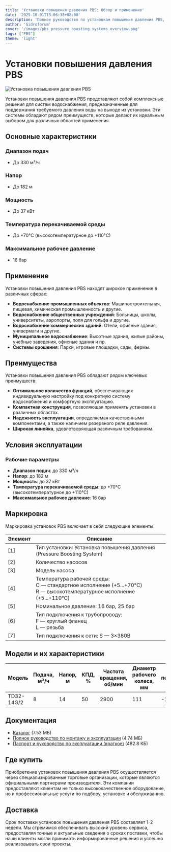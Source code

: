 ```yaml
---
title: 'Установки повышения давления PBS: Обзор и применение'
date: '2025-10-01T13:06:38+08:00'
description: 'Полное руководство по установкам повышения давления PBS, их характеристикам, преимуществам и областям применения.'
author: 'Gidroforum'
cover: '/images/pbs_pressure_boosting_systems_overview.png'
tags: ["PBS"]
theme: 'light'
---
```


# Установки повышения давления PBS

![Установка повышения давления PBS](/images/pbs_pressure_boosting_systems_overview.png)

Установки повышения давления PBS представляют собой комплексные решения для систем водоснабжения, предназначенные для поддержания требуемого давления воды на выходе из установки. Эти системы обладают рядом преимуществ, которые делают их идеальным выбором для различных областей применения.

## Основные характеристики

### Диапазон подач
- До 330 м³/ч

### Напор
- До 182 м

### Мощность
- До 37 кВт

### Температура перекачиваемой среды
- До +70°C (высокотемпературное до +110°C)

### Максимальное рабочее давление
- 16 бар

## Применение

Установки повышения давления PBS находят широкое применение в различных сферах:

- **Водоснабжение промышленных объектов**: Машиностроительная, пищевая, химическая промышленность и другие.
- **Водоснабжение общественных учреждений**: Больницы, школы, университеты, аэропорты, поля для гольфа и другие.
- **Водоснабжение коммерческих зданий**: Отели, офисные здания, универмаги и другие.
- **Муниципальное водоснабжение**: Высотные здания, жилые районы, учебные заведения, офисные здания и пр.
- **Системы орошения**: Парки, игровые площадки, сады, фермы.

## Преимущества

Установки повышения давления PBS обладают рядом ключевых преимуществ:

- **Оптимальное количество функций**, обеспечивающих индивидуальную настройку под конкретную систему водоснабжения и комфортную эксплуатацию.
- **Компактная конструкция**, позволяющая применять установки в различных областях.
- **Надежность эксплуатации**, определяемая качественными компонентами, а также наличием резервного реле давления.
- **Широкая линейка**, удовлетворяющая различным требованиям.

## Условия эксплуатации

### Рабочие параметры

- **Диапазон подач**: до 330 м³/ч
- **Напор**: до 182 м
- **Мощность**: до 37 кВт
- **Температура перекачиваемой среды**: до +70°C (высокотемпературное до +110°C)
- **Максимальное рабочее давление**: 16 бар

## Маркировка

Маркировка установок PBS включает в себя следующие элементы:

| Элемент | Описание |
|---------|----------|
| [1]     | Тип установки: Установка повышения давления (Pressure Boosting System) |
| [2]     | Количество насосов |
| [3]     | Модель насоса |
| [4]     | Температура рабочей среды: <br> C — стандартное исполнение (+5...+70°C)<br> R — высокотемпературное исполнение (+5...+110°C) |
| [5]     | Номинальное давление: 16 бар, 25 бар |
| [6]     | Тип подключения к трубопроводу:<br> F — круглый фланец<br> L — резьба |
| [7]     | Тип подключения к сети: S — 3×380В |

## Модели и их характеристики

| Модель           | Подача, м³/ч | Напор, м | КПД, % | Частота вращения, об/мин | Диаметр рабочего колеса, мм | Температура перекачиваемой среды ℃ | Диаметр присоединения, мм | Мощность, кВт | Масса, кг |
|------------------|-------------|---------|--------|---------------------------|---------------------------------|-------------------------------------|--------------------------|-------------|----------|
| TD32-14G/2       | 8            | 14      | 50     | 2900                        | 111                               | -15~110                         | 32                      | 0,75       | 33        |

## Документация

- [Каталог](https://example.com/catalog.pdf) (7.53 МБ)
- [Полное руководство по монтажу и эксплуатации](https://example.com/guide.pdf) (4.74 МБ)
- [Паспорт и руководство по эксплуатации (краткое)](https://example.com/passport.pdf) (482.8 КБ)

## Где купить

Приобретение установок повышения давления PBS осуществляется через специализированные торговые организации, которые являются официальными партнерами производителя. Эти компании предоставляют клиентам не только высококачественное оборудование, но и профессиональные услуги по подбору, установке и обслуживанию.

## Доставка

Срок поставки установок повышения давления PBS составляет 1-2 недели. Мы стремимся обеспечивать высокий уровень сервиса, предоставляя точные и актуальные сведения о сроках поставки, чтобы наши клиенты могли принимать информированные решения и успешно реализовывать свои проекты.
